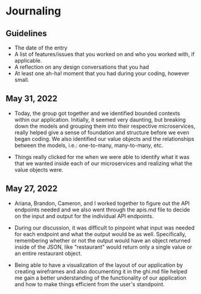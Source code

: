 # Journaling

## Guidelines
* The date of the entry
* A list of features/issues that you worked on and who you worked with, if applicable.
* A reflection on any design conversations that you had
* At least one ah-ha! moment that you had during your coding, however small. 


## May 31, 2022
* Today, the group got together and we identified bounded contexts within our application. Initially, it seemed very daunting, but breaking down the models and grouping them into their respective microservices, really helped give a sense of foundation and structure before we even began coding. We also identified our value objects and the relationships between the models, i.e.: one-to-many, many-to-many, etc. 

* Things really clicked for me when we were able to identify what it was that we wanted inside each of our microservices and realizing what the value objects were. 


## May 27, 2022
* Ariana, Brandon, Cameron, and I worked together to figure out the API endpoints needed and we also went through the apis.md file to decide on the input and output for the individual API endpoints. 

* During our discussion, it was difficult to pinpoint what input was needed for each endpoint and what the output would be as well. Specifically, remembering whether or not the output would have an object returned inside of the JSON, like "restaurant" would return only
a single value or an entire restaurant object. 

* Being able to have a visualization of the layout of our application by creating wireframes and also documenting it in the ghi.md file helped me
gain a better understanding of the functionality of our application and how to make things efficient from the user's standpoint. 

